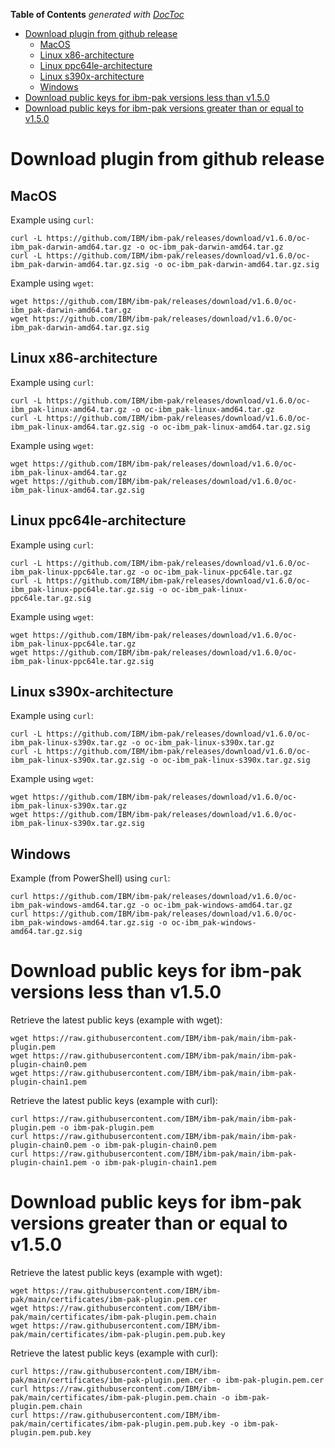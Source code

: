 <!-- START doctoc generated TOC please keep comment here to allow auto update -->
<!-- DON'T EDIT THIS SECTION, INSTEAD RE-RUN doctoc TO UPDATE -->
**Table of Contents**  *generated with [DocToc](https://github.com/thlorenz/doctoc)*

- [Download plugin from github release](#download-plugin-from-github-release)
  - [MacOS](#macos)
  - [Linux x86-architecture](#linux-x86-architecture)
  - [Linux ppc64le-architecture](#linux-ppc64le-architecture)
  - [Linux s390x-architecture](#linux-s390x-architecture)
  - [Windows](#windows)
- [Download public keys for ibm-pak versions less than v1.5.0](#download-public-keys-for-ibm-pak-versions-less-than-v150)
- [Download public keys for ibm-pak versions greater than or equal to v1.5.0](#download-public-keys-for-ibm-pak-versions-greater-than-or-equal-to-v150)

<!-- END doctoc generated TOC please keep comment here to allow auto update -->

# Download plugin from github release

## MacOS 

Example using `curl`:
```
curl -L https://github.com/IBM/ibm-pak/releases/download/v1.6.0/oc-ibm_pak-darwin-amd64.tar.gz -o oc-ibm_pak-darwin-amd64.tar.gz
curl -L https://github.com/IBM/ibm-pak/releases/download/v1.6.0/oc-ibm_pak-darwin-amd64.tar.gz.sig -o oc-ibm_pak-darwin-amd64.tar.gz.sig
```

Example using `wget`:
```
wget https://github.com/IBM/ibm-pak/releases/download/v1.6.0/oc-ibm_pak-darwin-amd64.tar.gz
wget https://github.com/IBM/ibm-pak/releases/download/v1.6.0/oc-ibm_pak-darwin-amd64.tar.gz.sig
```

## Linux x86-architecture

Example using `curl`:
```
curl -L https://github.com/IBM/ibm-pak/releases/download/v1.6.0/oc-ibm_pak-linux-amd64.tar.gz -o oc-ibm_pak-linux-amd64.tar.gz
curl -L https://github.com/IBM/ibm-pak/releases/download/v1.6.0/oc-ibm_pak-linux-amd64.tar.gz.sig -o oc-ibm_pak-linux-amd64.tar.gz.sig
```

Example using `wget`:
```
wget https://github.com/IBM/ibm-pak/releases/download/v1.6.0/oc-ibm_pak-linux-amd64.tar.gz
wget https://github.com/IBM/ibm-pak/releases/download/v1.6.0/oc-ibm_pak-linux-amd64.tar.gz.sig
```

## Linux ppc64le-architecture

Example using `curl`:
```
curl -L https://github.com/IBM/ibm-pak/releases/download/v1.6.0/oc-ibm_pak-linux-ppc64le.tar.gz -o oc-ibm_pak-linux-ppc64le.tar.gz
curl -L https://github.com/IBM/ibm-pak/releases/download/v1.6.0/oc-ibm_pak-linux-ppc64le.tar.gz.sig -o oc-ibm_pak-linux-ppc64le.tar.gz.sig
```

Example using `wget`:
```
wget https://github.com/IBM/ibm-pak/releases/download/v1.6.0/oc-ibm_pak-linux-ppc64le.tar.gz
wget https://github.com/IBM/ibm-pak/releases/download/v1.6.0/oc-ibm_pak-linux-ppc64le.tar.gz.sig
```

## Linux s390x-architecture

Example using `curl`:
```
curl -L https://github.com/IBM/ibm-pak/releases/download/v1.6.0/oc-ibm_pak-linux-s390x.tar.gz -o oc-ibm_pak-linux-s390x.tar.gz
curl -L https://github.com/IBM/ibm-pak/releases/download/v1.6.0/oc-ibm_pak-linux-s390x.tar.gz.sig -o oc-ibm_pak-linux-s390x.tar.gz.sig
```

Example using `wget`:
```
wget https://github.com/IBM/ibm-pak/releases/download/v1.6.0/oc-ibm_pak-linux-s390x.tar.gz
wget https://github.com/IBM/ibm-pak/releases/download/v1.6.0/oc-ibm_pak-linux-s390x.tar.gz.sig
```

## Windows

Example (from PowerShell) using `curl`:
```
curl https://github.com/IBM/ibm-pak/releases/download/v1.6.0/oc-ibm_pak-windows-amd64.tar.gz -o oc-ibm_pak-windows-amd64.tar.gz
curl https://github.com/IBM/ibm-pak/releases/download/v1.6.0/oc-ibm_pak-windows-amd64.tar.gz.sig -o oc-ibm_pak-windows-amd64.tar.gz.sig
```

# Download public keys for ibm-pak versions less than v1.5.0

Retrieve the latest public keys (example with wget):
```
wget https://raw.githubusercontent.com/IBM/ibm-pak/main/ibm-pak-plugin.pem
wget https://raw.githubusercontent.com/IBM/ibm-pak/main/ibm-pak-plugin-chain0.pem
wget https://raw.githubusercontent.com/IBM/ibm-pak/main/ibm-pak-plugin-chain1.pem
```

Retrieve the latest public keys (example with curl):
```
curl https://raw.githubusercontent.com/IBM/ibm-pak/main/ibm-pak-plugin.pem -o ibm-pak-plugin.pem
curl https://raw.githubusercontent.com/IBM/ibm-pak/main/ibm-pak-plugin-chain0.pem -o ibm-pak-plugin-chain0.pem
curl https://raw.githubusercontent.com/IBM/ibm-pak/main/ibm-pak-plugin-chain1.pem -o ibm-pak-plugin-chain1.pem
```

# Download public keys for ibm-pak versions greater than or equal to v1.5.0

Retrieve the latest public keys (example with wget):
```
wget https://raw.githubusercontent.com/IBM/ibm-pak/main/certificates/ibm-pak-plugin.pem.cer
wget https://raw.githubusercontent.com/IBM/ibm-pak/main/certificates/ibm-pak-plugin.pem.chain
wget https://raw.githubusercontent.com/IBM/ibm-pak/main/certificates/ibm-pak-plugin.pem.pub.key
```

Retrieve the latest public keys (example with curl):
```
curl https://raw.githubusercontent.com/IBM/ibm-pak/main/certificates/ibm-pak-plugin.pem.cer -o ibm-pak-plugin.pem.cer
curl https://raw.githubusercontent.com/IBM/ibm-pak/main/certificates/ibm-pak-plugin.pem.chain -o ibm-pak-plugin.pem.chain
curl https://raw.githubusercontent.com/IBM/ibm-pak/main/certificates/ibm-pak-plugin.pem.pub.key -o ibm-pak-plugin.pem.pub.key
```
